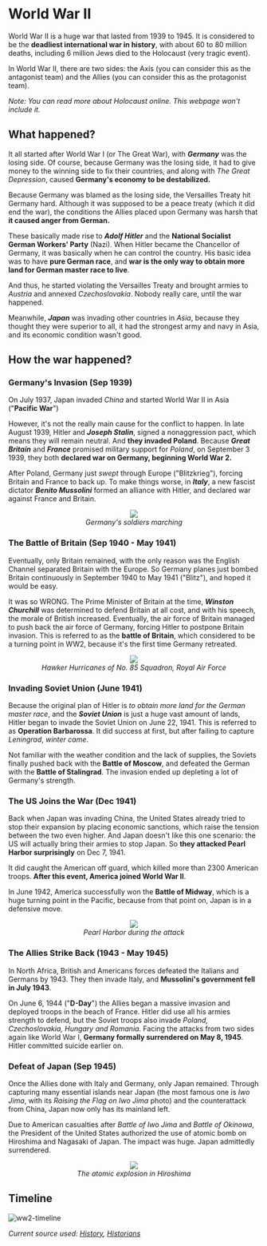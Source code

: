 # World War II

World War II is a huge war that lasted from 1939 to 1945. It is considered to be the **deadliest international war in history**, with about 60 to 80 million deaths, including 6 million Jews died to the Holocaust (very tragic event).

In World War II, there are two sides: the Axis (you can consider this as the antagonist team) and the Allies (you can consider this as the protagonist team).

*Note: You can read more about Holocaust online. This webpage won't include it.*

## What happened?

It all started after World War I (or The Great War), with ***Germany*** was the losing side. Of course, because Germany was the losing side, it had to give money to the winning side to fix their countries, and along with *The Great Depression*, caused **Germany's economy to be destabilized.**

Because Germany was blamed as the losing side, the Versailles Treaty hit Germany hard. Although it was supposed to be a peace treaty (which it did end the war), the conditions the Allies placed upon Germany was harsh that **it caused anger from German.**

These basically made rise to ***Adolf Hitler*** and the **National Socialist German Workers' Party** (Nazi). When Hitler became the Chancellor of Germany, it was basically when he can control the country. His basic idea was to have **pure German race**, and **war is the only way to obtain more land for German master race to live**.

And thus, he started violating the Versailles Treaty and brought armies to *Austria* and annexed *Czechoslovakia*. Nobody really care, until the war happened.

Meanwhile, ***Japan*** was invading other countries in *Asia*, because they thought they were superior to all, it had the strongest army and navy in Asia, and its economic condition wasn't good.

## How the war happened?

### Germany's Invasion (Sep 1939)

On July 1937, Japan invaded *China* and started World War II in Asia ("**Pacific War**")

However, it's not the really main cause for the conflict to happen. In late August 1939, Hitler and ***Joseph Stalin***, signed a nonaggression pact, which means they will remain neutral. And __they invaded Poland__. Because ***Great Britain*** and ***France*** promised military support for *Poland*, on September 3 1939, they both **declared war on Germany, beginning World War 2.**

After Poland, Germany just *swept* through Europe ("Blitzkrieg"), forcing Britain and France to back up. To make things worse, in ***Italy***, a new fascist dictator ***Benito Mussolini*** formed an alliance with Hitler, and declared war against France and Britain.

<figure align = "center">
    <img src = "https://encyclopedia.ushmm.org/images/thumb/6b473ced-71b7-474b-9519-969ed787dda8.jpg.pagespeed.ce.HV1V5b7BX5.jpg">
    <figcaption><i>Germany's soldiers marching</i></figcaption>
</figure>

### The Battle of Britain (Sep 1940 - May 1941)

Eventually, only Britain remained, with the only reason was the English Channel separated Britain with the Europe. So Germany planes just bombed Britain continuously in September 1940 to May 1941 ("Blitz"), and hoped it would be easy.

It was so WRONG. The Prime Minister of Britain at the time, ***Winston Churchill*** was determined to defend Britain at all cost, and with his speech, the morale of British increased. Eventually, the air force of Britain managed to push back the air force of Germany, forcing Hitler to postpone Britain invasion. This is referred to as the **battle of Britain**, which considered to be a turning point in WW2, because it's the first time Germany retreated.

<figure align = "center">
    <img src = "https://media.iwm.org.uk/ciim5/37/291/super_000000.jpg">
    <figcaption><i>Hawker Hurricanes of No. 85 Squadron, Royal Air Force</i></figcaption>
</figure>

### Invading Soviet Union (June 1941)

Because the original plan of Hitler is *to obtain more land for the German master race*, and the ***Soviet Union*** is just a huge vast amount of lands, Hitler began to invade the Soviet Union on June 22, 1941. This is referred to as **Operation Barbarossa**. It did success at first, but after failing to capture *Leningrad*, *winter came*.

Not familiar with the weather condition and the lack of supplies, the Soviets finally pushed back with the **Battle of Moscow**, and defeated the German with the **Battle of Stalingrad**. The invasion ended up depleting a lot of Germany's strength.

### The US Joins the War (Dec 1941)

Back when Japan was invading China, the United States already tried to stop their expansion by placing economic sanctions, which raise the tension between the two even higher. And Japan doesn't like this one scenario: the US will actually bring their armies to stop Japan. So **they attacked Pearl Harbor surprisingly** on Dec 7, 1941.

It did caught the American off guard, which killed more than 2300 American troops. **After this event, America joined World War II**.

In June 1942, America successfully won the **Battle of Midway**, which is a huge turning point in the Pacific, because from that point on, Japan is in a defensive move.

<figure align = "center">
    <img src = "https://cdn.britannica.com/s:800x450,c:crop/19/192919-138-6154BF1A/infographic-attack-Pearl-Harbor-December-7-1941.jpg">
    <figcaption><i>Pearl Harbor during the attack</i></figcaption>
</figure>

### The Allies Strike Back (1943 - May 1945)

In North Africa, British and Americans forces defeated the Italians and Germans by 1943. They then invade Italy, and **Mussolini's government fell in July 1943**.

On June 6, 1944 ("**D-Day**") the Allies began a massive invasion and deployed troops in the beach of France. Hitler did use all his armies strength to defend, but the Soviet troops also invade *Poland, Czechoslovakia, Hungary and Romania*. Facing the attacks from two sides again like World War I, **Germany formally surrendered on May 8, 1945**. Hitler committed suicide earlier on.

### Defeat of Japan (Sep 1945)

Once the Allies done with Italy and Germany, only Japan remained. Through capturing many essential islands near Japan (the most famous one is *Iwo Jima*, with its *Raising the Flag on Iwo Jima* photo) and the counterattack from China, Japan now only has its mainland left.

Due to American casualties after *Battle of Iwo Jima* and *Battle of Okinowa*, the President of the United States authorized the use of atomic bomb on Hiroshima and Nagasaki of Japan. The impact was huge. Japan admittedly surrendered.

<figure align = "center">
    <img src = "https://archive.ceylontoday.lk/site-api/uploads/FeatureHeader/5d4e7f0a9a0a3_33454.jpg">
    <figcaption><i>The atomic explosion in Hiroshima</i></figcaption>
</figure>

## Timeline

![ww2-timeline](https://image.slidesharecdn.com/wwii-timeline-1208549341869662-9/95/wwii-timeline-2-728.jpg?cb=1208524142)

*Current source used: [History](https://www.history.com/topics/world-war-ii/world-war-ii-history), [Historians](https://www.historians.org/about-aha-and-membership/aha-history-and-archives/gi-roundtable-series/pamphlets/em-15-what-shall-be-done-about-japan-after-victory-(1945)/why-did-japan-choose-war)*
